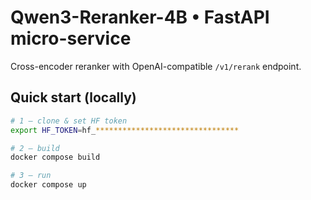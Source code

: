 # Qwen3-Reranker-4B • FastAPI micro-service

Cross-encoder reranker with OpenAI-compatible `/v1/rerank` endpoint.

## Quick start (locally)

```bash
# 1 – clone & set HF token
export HF_TOKEN=hf_********************************

# 2 – build
docker compose build

# 3 – run
docker compose up

